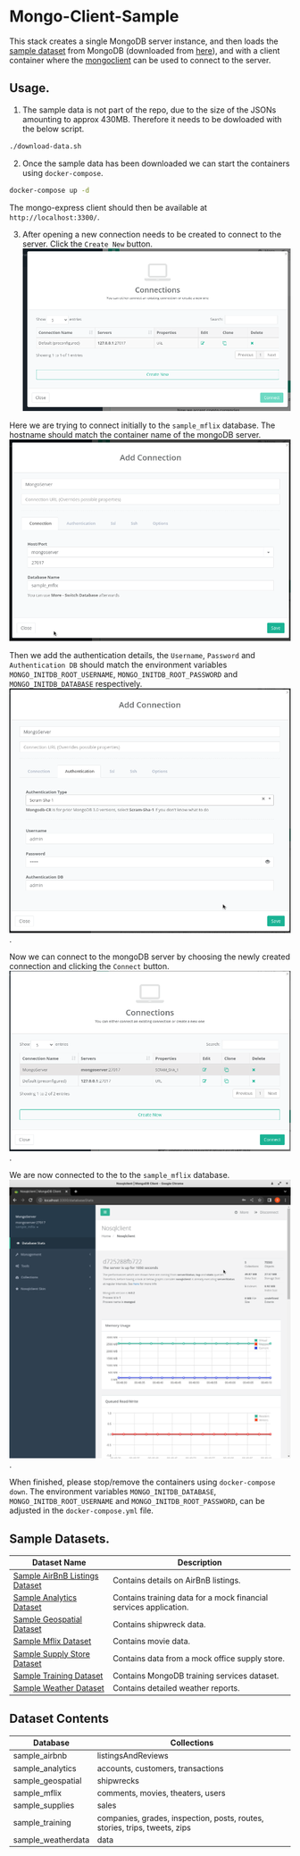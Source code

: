 # Mongo-Client-Sample
This stack creates a single MongoDB server instance, and then loads the [sample dataset](https://www.mongodb.com/developer/products/atlas/atlas-sample-datasets/#sql-atlas-sample-data-deeper-dive) from MongoDB (downloaded from [here](https://github.com/neelabalan/mongodb-sample-dataset)), and with a client container where the [mongoclient](https://github.com/nosqlclient/nosqlclient) can be used to connect to the server. 

## Usage.
1. The sample data is not part of the repo, due to the size of the JSONs amounting to approx 430MB. Therefore it needs to be dowloaded with the below script.
```bash
./download-data.sh
```
2. Once the sample data has been downloaded we can start the containers using `docker-compose`.
```bash
docker-compose up -d
```
The mongo-express client should then be available at `http://localhost:3300/`.

3. After opening a new connection needs to be created to connect to the server. Click the `Create New` button.
![MongoClient Create New Connection Screenshot - Step 1](./screenshots/mongoclient-create-connection1.png?raw=true "MongoClient Create New Connection Screenshot - Step 1")

Here we are trying to connect initially to the `sample_mflix` database. The hostname should match the container name of the mongoDB server.
![MongoClient Create New Connection Screenshot - Step 2](./screenshots/mongoclient-create-connection2.png?raw=true "MongoClient Create New Connection Screenshot - Step 2")

Then we add the authentication details, the `Username`, `Password` and `Authentication DB` should match the environment variables `MONGO_INITDB_ROOT_USERNAME`, `MONGO_INITDB_ROOT_PASSWORD` and `MONGO_INITDB_DATABASE` respectively.
![MongoClient Create New Connection Screenshot - Step 3](./screenshots/mongoclient-create-connection3.png?raw=true "MongoClient Create New Connection Screenshot - Step 3").

Now we can connect to the mongoDB server by choosing the newly created connection and clicking the `Connect` button.
![MongoClient Create New Connection Screenshot - Step 4](./screenshots/mongoclient-create-connection4.png?raw=true "MongoClient Create New Connection Screenshot - Step 4").

We are now connected to the to the `sample_mflix` database.
![MongoClient Create New Connection Screenshot - Step 5](./screenshots/mongoclient-create-connection5.png?raw=true "MongoClient Create New Connection Screenshot - Step 5").

When finished, please stop/remove the containers using `docker-compose down`. The environment variables `MONGO_INITDB_DATABASE`, `MONGO_INITDB_ROOT_USERNAME` and `MONGO_INITDB_ROOT_PASSWORD`, can be adjusted in the `docker-compose.yml` file.  

## Sample Datasets.

|Dataset Name|Description|
|---|---|
|[Sample AirBnB Listings Dataset](https://docs.atlas.mongodb.com/sample-data/sample-airbnb/)|Contains details on AirBnB listings.|
|[Sample Analytics Dataset](https://docs.atlas.mongodb.com/sample-data/sample-analytics/)|Contains training data for a mock financial services application.|
|[Sample Geospatial Dataset](https://docs.atlas.mongodb.com/sample-data/sample-geospatial/)|Contains shipwreck data.|
|[Sample Mflix Dataset](https://docs.atlas.mongodb.com/sample-data/sample-mflix/)|Contains movie data.|
|[Sample Supply Store Dataset](https://docs.atlas.mongodb.com/sample-data/sample-supplies/)|Contains data from a mock office supply store.|
|[Sample Training Dataset](https://docs.atlas.mongodb.com/sample-data/sample-training/)|Contains MongoDB training services dataset.|
|[Sample Weather Dataset](https://docs.atlas.mongodb.com/sample-data/sample-weather/)|Contains detailed weather reports.|

## Dataset Contents

|Database|Collections|
|---|---|
|sample_airbnb|listingsAndReviews|
|sample_analytics|accounts, customers, transactions|
|sample_geospatial|shipwrecks|
|sample_mflix|comments, movies, theaters, users|
|sample_supplies|sales|
|sample_training|companies, grades, inspection, posts, routes, stories, trips, tweets, zips|
|sample_weatherdata|data|